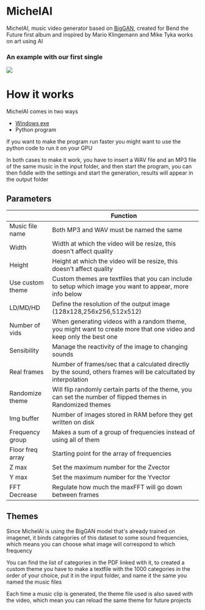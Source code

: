 # MichelAI

MichelAI, music video generator based on [BigGAN](https://github.com/ajbrock/BigGAN-PyTorch), created for Bend the Future first album and inspired by Mario Klingemann and Mike Tyka works on art using AI

### An example with our first single
[![](http://img.youtube.com/vi/IYK83KiojzA/0.jpg)](http://www.youtube.com/watch?v=IYK83KiojzA "Reaching For - Bend the Future")

# How it works

MichelAI comes in two ways

 - [Windows exe](https://1drv.ms/u/s!AjwQADba1lMhyxw3wobgg5XetgSj?e=3Vyr0t)
 - Python program
 
 If you want to make the program run faster you might want to use the python code to run it on your GPU
 
 In both cases to make it work, you have to insert a WAV file and an MP3 file of the same music in the input folder, and then start the program, you can then fiddle with the settings and start the generation, results will appear in the output folder

## Parameters

|                |Function                         
|----------------|-------------------------------|
|Music file name            |Both MP3 and WAV must be named the same   
|Width|Width at which the video will be resize, this doesn't affect quality 
|Height|Height at which the video will be resize, this doesn't affect quality 
|Use custom theme|Custom themes are textfiles that you can include to setup which image you want to appear, more info below
|LD/MD/HD|Define the resolution of the output image (128x128,256x256,512x512)
|Number of vids|When generating videos with a random theme, you might want to create more that one video and keep only the best one
|Sensibility|Manage the reactivity of the image to changing sounds
|Real frames|Number of frames/sec that a calculated directly by the sound, others frames will be calcultated by interpolation
|Randomize theme|Will flip randomly certain parts of the theme, you can set the number of flipped themes in Randomized themes
|Img buffer|Number of images stored in RAM before they get written on disk
|Frequency group|Makes a sum of a group of frequencies instead of using all of them
|Floor freq array|Starting point for the array of frequencies
|Z max|Set the maximum number for the Zvector
|Y max|Set the maximum number for the Yvector
|FFT Decrease|Regulate how much the maxFFT will go down between frames


## Themes

Since MichelAI is using the BigGAN model that's already trained on imagenet, it binds categories of this dataset to some sound frequencies, which means you can choose what image will correspond to which frequency

You can find the list of categories in the PDF linked with it, to created a custom theme you have to make a textfile with the 1000 categories in the order of your choice, put it in the input folder, and name it the same you named the music files

Each time a music clip is generated, the theme file used is also saved with the video, which mean you can reload the same theme for future projects
